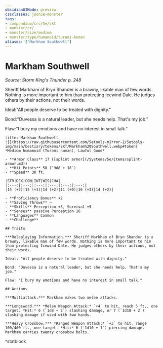 ```yaml
---
obsidianUIMode: preview
cssclasses: json5e-monster
tags:
- compendium/src/5e/skt
- monster/cr/
- monster/size/medium
- monster/type/humanoid/turami-human
aliases: ["Markham Southwell"]
---
```

# Markham Southwell
*Source: Storm King's Thunder p. 248*  

Sheriff Markham of Bryn Shander is a brawny, likable man of few words. Nothing is more important to him than protecting Icewind Dale. He judges others by their actions, not their words.

Ideal:"All people deserve to be treated with dignity."

Bond:"Duvessa is a natural leader, but she needs help. That's my job."

Flaw:"I bury my emotions and have no interest in small talk."

```ad-statblock
title: Markham Southwell
![](https://raw.githubusercontent.com/5etools-mirror-2/5etools-img/main/bestiary/tokens/SKT/Markham%20Southwell.webp#token)
*Medium humanoid (Turami human), Lawful Good*

- **Armor Class** 17 ([splint armor](/Systems/5e/items/splint-armor.md))
- **Hit Points** 58 (`9d8 + 18`)
- **Speed** 30 ft.

|STR|DEX|CON|INT|WIS|CHA|
|:---:|:---:|:---:|:---:|:---:|:---:|
|15 (+2)|13 (+1)|14 (+2)|11 (+0)|16 (+3)|14 (+2)|

- **Proficiency Bonus** +2
- **Saving Throws** ⏤
- **Skills** Perception +5, Survival +5
- **Senses** passive Perception 16
- **Languages** Common
- **Challenge** 

## Traits

***Roleplaying Information.*** Sheriff Markham of Bryn Shander is a brawny, likable man of few words. Nothing is more important to him than protecting Icewind Dale. He judges others by their actions, not their words.

Ideal: "All people deserve to be treated with dignity."

Bond: "Duvessa is a natural leader, but she needs help. That's my job."

Flaw: "I bury my emotions and have no interest in small talk."

## Actions

***Multiattack.*** Markham makes two melee attacks.

***Longsword.*** *Melee Weapon Attack:* `+4` to hit, reach 5 ft., one target. *Hit:* 6 (`1d8 + 2`) slashing damage, or 7 (`1d10 + 2`) slashing damage if used with two hands.

***Heavy Crossbow.*** *Ranged Weapon Attack:* `+3` to hit, range 100/400 ft., one target. *Hit:* 6 (`1d10 + 1`) piercing damage. Markham carries twenty crossbow bolts.
```
^statblock